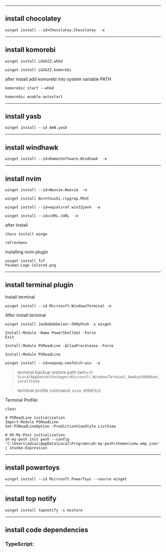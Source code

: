 -------------------------------------------------------------------
## install chocolatey

```
winget install --id=Chocolatey.Chocolatey  -e
```

-------------------------------------------------------------------
## install komorebi

```
winget install LGUG2Z.whkd
```
```
winget install LGUG2Z.komorebi
```

after install add komorebi into system variable PATH

```
komorebic start --whkd
```
```
komorebic enable-autostart
```

-------------------------------------------------------------------
## install yasb

```
winget install --id AmN.yasb
```

-------------------------------------------------------------------
## install windhawk

```
winget install --id=RamenSoftware.Windhawk  -e
```

-------------------------------------------------------------------
## install nvim

```
winget install --id=Neovim.Neovim  -e
```
```
winget install BurntSushi.ripgrep.MSVC
```
```
winget install --id=equalsraf.win32yank  -e
```
```
winget install --id=cURL.cURL  -e
```

after install

```
choco install mingw
```
```
refreshenv
```

installing nvim plugin
```
winget install fzf
Paiman Logo Colored.png
```

-------------------------------------------------------------------
## install terminal plugin

Install terminal
```
winget install --id Microsoft.WindowsTerminal -e
```
After install terminal
```
winget install JanDeDobbeleer.OhMyPosh -s winget
```
```
Install-Module -Name PowerShellGet -Force
Exit
```
```
Install-Module PSReadLine -AllowPrerelease -Force
```
```
Install-Module PSReadLine
```
```
winget install --id=nepnep.neofetch-win  -e
```

> terminal backup restore path (win+r): `%LocalAppData%\Packages\Microsoft.WindowsTerminal_8wekyb3d8bbwe\LocalState`

> terminal profile command: `nvim $PROFILE`

Terminal Profile:
```
clear

# PSReadLine initialization
Import-Module PSReadLine
Set-PSReadLineOption -PredictionViewStyle ListView

# Oh-My-Post initialization
oh-my-posh init pwsh --config 'C:\Users\adiai\AppData\Local\Programs\oh-my-posh\themes\uew.omp.json' | Invoke-Expression
```

-------------------------------------------------------------------
## install powertoys

```
winget install --id Microsoft.PowerToys --source winget
```

-------------------------------------------------------------------
## install top notify

```
winget install topnotify -s msstore
```

-------------------------------------------------------------------
## install code dependencies

### TypeScript: 

